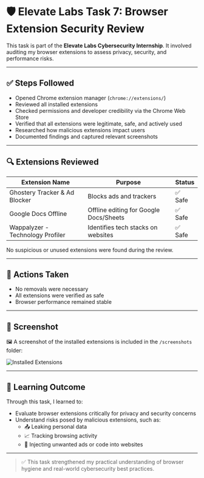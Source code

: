 # 🛡️ Elevate Labs Task 7: Browser Extension Security Review

This task is part of the **Elevate Labs Cybersecurity Internship**. It involved auditing my browser extensions to assess privacy, security, and performance risks.

---

## ✅ Steps Followed

- Opened Chrome extension manager (`chrome://extensions/`)
- Reviewed all installed extensions
- Checked permissions and developer credibility via the Chrome Web Store
- Verified that all extensions were legitimate, safe, and actively used
- Researched how malicious extensions impact users
- Documented findings and captured relevant screenshots

---

## 🔍 Extensions Reviewed

| Extension Name                   | Purpose                                | Status |
|----------------------------------|----------------------------------------|--------|
| Ghostery Tracker & Ad Blocker   | Blocks ads and trackers                | ✅ Safe |
| Google Docs Offline             | Offline editing for Google Docs/Sheets| ✅ Safe |
| Wappalyzer - Technology Profiler| Identifies tech stacks on websites     | ✅ Safe |

No suspicious or unused extensions were found during the review.

---

## 🧹 Actions Taken

- No removals were necessary  
- All extensions were verified as safe  
- Browser performance remained stable

---

## 📸 Screenshot

🖼️ A screenshot of the installed extensions is included in the `/screenshots` folder:

![Installed Extensions](screenshots/extensions_list.png)

---

## 🧠 Learning Outcome

Through this task, I learned to:

- Evaluate browser extensions critically for privacy and security concerns  
- Understand risks posed by malicious extensions, such as:
  - 📤 Leaking personal data
  - 📈 Tracking browsing activity
  - 🛑 Injecting unwanted ads or code into websites

---

> ✅ This task strengthened my practical understanding of browser hygiene and real-world cybersecurity best practices.


